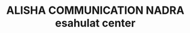 ---
title: "ALISHA COMMUNICATION NADRA esahulat center"
url: /karachi/alisha-communication-nadra-esahulat-center/
shop: shop
---